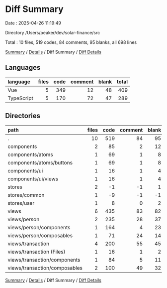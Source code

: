 # Diff Summary

Date : 2025-04-26 11:19:49

Directory /Users/peaker/dev/solar-finance/src

Total : 10 files,  519 codes, 84 comments, 95 blanks, all 698 lines

[Summary](results.md) / [Details](details.md) / Diff Summary / [Diff Details](diff-details.md)

## Languages
| language | files | code | comment | blank | total |
| :--- | ---: | ---: | ---: | ---: | ---: |
| Vue | 5 | 349 | 12 | 48 | 409 |
| TypeScript | 5 | 170 | 72 | 47 | 289 |

## Directories
| path | files | code | comment | blank | total |
| :--- | ---: | ---: | ---: | ---: | ---: |
| . | 10 | 519 | 84 | 95 | 698 |
| components | 2 | 85 | 2 | 12 | 99 |
| components/atoms | 1 | 69 | 1 | 8 | 78 |
| components/atoms/buttons | 1 | 69 | 1 | 8 | 78 |
| components/ui | 1 | 16 | 1 | 4 | 21 |
| components/ui/views | 1 | 16 | 1 | 4 | 21 |
| stores | 2 | -1 | -1 | 1 | -1 |
| stores/common | 1 | -9 | -1 | -1 | -11 |
| stores/user | 1 | 8 | 0 | 2 | 10 |
| views | 6 | 435 | 83 | 82 | 600 |
| views/person | 2 | 235 | 28 | 37 | 300 |
| views/person/components | 1 | 164 | 4 | 23 | 191 |
| views/person/composables | 1 | 71 | 24 | 14 | 109 |
| views/transaction | 4 | 200 | 55 | 45 | 300 |
| views/transaction (Files) | 1 | 16 | 1 | 2 | 19 |
| views/transaction/components | 1 | 84 | 5 | 11 | 100 |
| views/transaction/composables | 2 | 100 | 49 | 32 | 181 |

[Summary](results.md) / [Details](details.md) / Diff Summary / [Diff Details](diff-details.md)